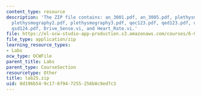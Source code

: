 ```yaml
---
content_type: resource
description: 'The ZIP file contains: an_3001.pdf, an_3005.pdf, plethysmography1.pdf,
  plethysmography2.pdf, plethysmography3.pdf, qec123.pdf, qed123.pdf, qsc114.pdf,
  qsd124.pdf, Drive_Sense.vi, and Heart_Rate.vi.'
file: https://ol-ocw-studio-app-production.s3.amazonaws.com/courses/6-071j-introduction-to-electronics-signals-and-measurement-spring-2006/0d196b549c176f947255256b8c9ed7c3_lab25.zip
file_type: application/zip
learning_resource_types:
- Labs
ocw_type: OCWFile
parent_title: Labs
parent_type: CourseSection
resourcetype: Other
title: lab25.zip
uid: 0d196b54-9c17-6f94-7255-256b8c9ed7c3
---
```

